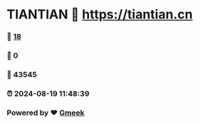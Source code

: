 # TIANTIAN :link: https://tiantian.cn 
### :page_facing_up: [18](https://tiantian.cn/tag.html) 
### :speech_balloon: 0 
### :hibiscus: 43545 
### :alarm_clock: 2024-08-19 11:48:39 
### Powered by :heart: [Gmeek](https://github.com/Meekdai/Gmeek)
